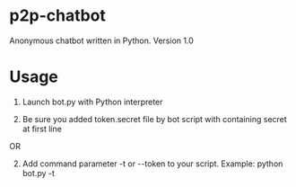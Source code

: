 # p2p-chatbot
Anonymous chatbot written in Python. Version 1.0

# Usage
1. Launch bot.py with Python interpreter

2. Be sure you added token.secret file by bot script with containing secret at first line

OR

2. Add command parameter -t or --token to your script. Example: python bot.py -t <TOKEN>
